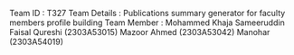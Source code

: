 Team ID : T327
Team Details : Publications summary generator for faculty members profile building
Team Member : 
Mohammed Khaja Sameeruddin
Faisal Qureshi (2303A53015) 
Mazoor Ahmed (2303A53042) 
Manohar (2303A54019)
